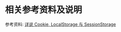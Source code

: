 # 相关参考资料及说明

参考资料:
[详说 Cookie, LocalStorage 与 SessionStorage](https://segmentfault.com/a/1190000002723469)
